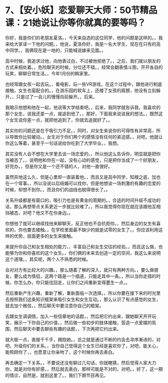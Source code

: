 # 7、【安小妖】恋爱聊天大师：50节精品课：21她说让你等你就真的要等吗？

你好，我是你们的老朋友夏洛。，今天来自选的这位同学，他的问题是这样的。，我来给大家读一下他的问题。，他说，夏洛你好，我是一名大学生，现在在只有的高中同学。，我俩现在是一地的，只能喊说嫁来见面。。

高中时候，我追求过他，向他表过白，不过被他拒绝了。，之后，我们就以朋友的方式来相处着。，危险聊天的时候，分位还不错。，经常会翻表情斗图，开开各自的玩笑，聊聊日常生活。，今年1月份的韩家里。

也经常跟女孩一起去玩。，看电影，玩一些VR游戏，在这个过程中，跟他进行制底接触，女生也蛮配合的。，在游乐园的软车上，还楼了女孩的肩膀，他没有立刻躲开，，只是过了一会儿的慢慢向前躲开。，后来。

我暗示他想和他在一起，他说等大学结束吧。，后来，我同学就告诉我，我喜欢的那个女生，说我还差一点，就追到他了。，那好，下面我来说说我的想法。，既然这个女生说你差一点，就把他追到了，你就去追就好了。。

其实你的问题还是在于吸引力不足。，同时，对女生来说你的可得性有非常高，所以导致你比较被动。，女生对于你们两个的感情没有任何的紧迫感。，对吧，他就让你这么等着，甚至于一句话说给你吃到了大学毕业。，我想。

其实没有人会不想在大学里去谈一场恋爱的。，所以他这么告诉你，明显就是把你当被态了。，说明他和你在一起，没有心动的感觉，只是把你当成了一个好朋友，好完办。，但是你又是一个还不错的人，对他一直很好。

虽然异地这么久，但是心里却一直装着他。，而且又是高中同学，知根之底，加也在一个常事。，所以没说以后结婚可以找你，但是他想谈一场刺激的有趣的恋爱的时候，却想不到你。，而且你们的战线也脱得很长了。。

关系升级都是有窗口的，吸引力也是有黄金的周期的。，合适的时间升级不成功的话，那么再想带点关系更近一步就比较难了。，所以我觉得你现在就应该跟他互相挡被态，对吧？他又不在你身边。。

你想他了就可以继续找他来聊聊天，反正他也不会抗拒你。，然后身边的女生有喜欢的，你也要去接触。，在学校里面最不缺少的就是试零的女生了。，你应该利用这样的优势，屈面更多的女生来接触。

来提升你自己和女生相处的能力，，丰富自己和女生交往的经验。，而且这么做，也能够为你和你喜欢的这个女生。，你们俩的未来去创造一定的空间，我这么来说明这个道理。，其实呢，两个人不熟悉的时候。

会对对方有比较大的兴趣。，那么随着了解的深入，就只有两种方向。，要么做朋友，要么成为情侣，这两个路是一个插道，只能走其中一条。，所以当你走错的时候，你怎么办，你只能往回走，让你们之间重新变得墨生一点，。

然后重新产生兴趣，重新了解，重新面临一次选择。，所以你要在接下来的时光里去按照我们这条知识框架来吸引女生和女生互动。，那么认识了有点感觉的女生，就去加个微信，，然后聊天中要注意你自己的框架。

去跟女生调调情，加入一些信章地的话题，，然后把它约出来，跟她聊天开开玩笑，展示一下你自己的价值，，然后做一些初步的肢体接触，营造一点爱媒的氛围，然后聊天中要去聊些有趣的话题，，下次再把它约出来。

就大板一点，直接千千手，拥抱她。，总之就是通过不断的约会去寻序漸进的，对吧，升级你们的关系。，当你自己觉得这个女生已经是喜欢你了，对吧，能关心，能照顾你了，，也愿意让你亲吻了，这个时候你再去表白。

再去确定一下关系。，不要说还没有聊过几句话，你就瞎猜，然后觉得人家大力你，就是对你有好感，，然后就去表白，那样可能是不对的，对吧。，好了，这一期的情诊，自然是，就到这里了。，我们下期节目再见。

